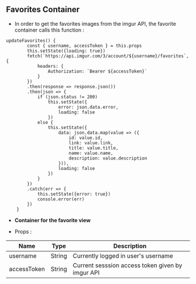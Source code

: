 ## Favorites Container

- In order to get the favorites images from the imgur API, the favorite container calls this function :

```
updateFavorites() {
        const { username, accessToken } = this.props        
        this.setState({loading: true})
        fetch(`https://api.imgur.com/3/account/${username}/favorites`, {
            headers: {
                Authorization: `Bearer ${accessToken}`
            }
        })
        .then(response => response.json())
        .then(json => {
            if (json.status != 200)
                this.setState({
                    error: json.data.error,
                    loading: false
                })
            else {
                this.setState({
                    data: json.data.map(value => ({
                        id: value.id,
                        link: value.link,
                        title: value.title,
                        name: value.name,
                        description: value.description
                    })),
                    loading: false
                })
            }
        })
        .catch(err => {
            this.setState({error: true})
            console.error(err)
        })
    }
```

- **Container for the favorite view**
 
- Props :

| Name  | Type  | Description
|---|---|---|
| username  | String  | Currently logged in user's username  |
|  accessToken | String  | Current sesssion access token given by imgur API  |

